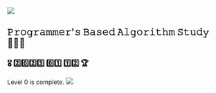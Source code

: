 <img src="https://theme.zdassets.com/theme_assets/9483888/f7b9b68643e5a9a3bda6dc5a238152b1d467c9f0.png">

## 𝙿𝚛𝚘𝚐𝚛𝚊𝚖𝚖𝚎𝚛'𝚜 𝙱𝚊𝚜𝚎𝚍 𝙰𝚕𝚐𝚘𝚛𝚒𝚝𝚑𝚖 𝚂𝚝𝚞𝚍𝚢 👩🏻‍💻


### 🎖 2️⃣0️⃣2️⃣3️⃣ 0️⃣1️⃣ 1️⃣2️⃣ 🏆 
Level 0 is complete.
<img src="file:///Users/yangsangchu/Desktop/스크린샷%202023-01-12%2022.12.08.png">
